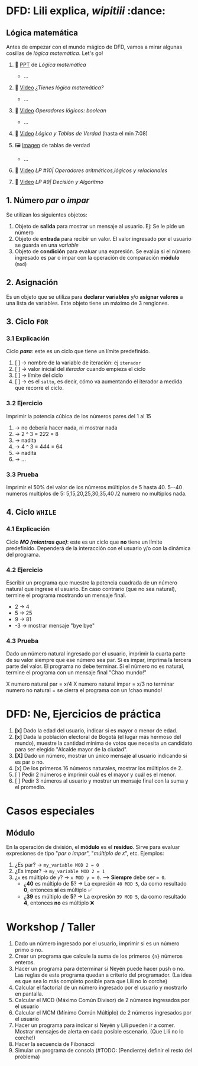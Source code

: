 # DFD: Lili explica, _wipitiii_ :dance:

## Lógica matemática
Antes de empezar con el mundo mágico de DFD, vamos a mirar algunas cosillas de _lógica matemática_. Let's go!


1. :scroll: [PPT](https://es.slideshare.net/soy_docente_web/lgica-matemticas#2) de _Lógica matemática_
    + ...
1. :movie_camera: [Video](https://www.youtube.com/watch?v=kp7AgE94aCY&ab_channel=Derivando) _¿Tienes lógica matemática?_
    + ...

1. :movie_camera: [Video](https://www.youtube.com/watch?v=kp7AgE94aCY&ab_channel=Derivando) _Operadores lógicos: boolean_
    + ... 

1. :movie_camera: [Video](https://www.youtube.com/watch?v=G53Da_gzsx0&ab_channel=UnboxingPhilosophy) _Lógica y Tablas de Verdad_ (hasta el min 7:08)
1. :framed_picture: [Imagen](https://logicautem.wordpress.com/2016/03/05/tablas-de-verdad/) de tablas de verdad
    + ... 

1. :movie_camera: [Video](https://www.youtube.com/watch?v=hnH_IrQ2bjE&ab_channel=CodigoCompilado) _LP #10| Operadores aritméticos,lógicos y relacionales_
1. :movie_camera: [Video](https://www.youtube.com/watch?v=Y9J1mxbxI0A&list=PLs1sXiNvW4Oz_M029tfkT2GGUYFqWggJ9&index=9&ab_channel=CodigoCompilado) _LP #9| Decisión y Algoritmo_



## 1. Número _par_ o _impar_
Se utilizan los siguientes objetos:
1. Objeto de **salida** para mostrar un mensaje al usuario. Ej: Se le pide un número
2. Objeto de **entrada** para recibir un valor. El valor ingresado por el usuario se guarda en una _variable_
2. Objeto de **condición** para evaluar una expresión. Se evalúa si el número ingresado es par o impar con la operación de comparación **módulo** (`mod`)

## 2. Asignación
Es un objeto que se utiliza para **declarar variables** y/o **asignar valores** a una lista de variables. Este objeto tiene un máximo de 3 renglones.

## 3. Ciclo `FOR`

### 3.1 Explicación
Ciclo **_para_**: este es un ciclo que tiene un límite predefinido.
1. [ ] -> nombre de la variable de iteración: ej `iterador`
2. [ ] -> valor inicial del _iterador_ cuando empieza el ciclo
3. [ ] -> límite del ciclo
4. [ ] -> es el `salto`, es decir, cómo va aumentando el iterador a medida que recorre el ciclo.

### 3.2 Ejercicio
Imprimir la potencia cúbica de los números pares del 1 al 15

1. -> no debería hacer nada, ni mostrar nada
2. -> 2 ^ 3 = 2*2*2 = 8
3. -> nadita
4. -> 4 ^ 3 = 4*4*4 = 64
5. -> nadita
6. -> ...

### 3.3 Prueba
Imprimir el 50% del valor de los números múltiplos de 5 hasta 40.
5--40
numeros multiplos de 5: 5,15,20,25,30,35,40 /2
numero no multiplos nada.

## 4. Ciclo `WHILE`
### 4.1 Explicación
Ciclo **_MQ (mientras que)_**: este es un ciclo que **no** tiene un límite predefinido. Dependerá de la interacción con el usuario y/o con la dinámica del programa.

### 4.2 Ejercicio
Escribir un programa que muestre la potencia cuadrada de un número natural que ingrese el usuario. En caso contrario (que no sea natural), termine el programa mostrando un mensaje final.
- 2 -> 4
- 5 -> 25
- 9 -> 81
- -3 -> mostrar mensaje "bye bye"

### 4.3 Prueba
Dado un número natural ingresado por el usuario, imprimir la cuarta parte de su valor siempre que ese número sea par. Si es impar, imprima la tercera parte del valor. El programa no debe terminar.
Si el número no es natural, termine el programa con un mensaje final "Chao mundo!"

<div>
    X numero natural par = x/4
    X numero natural impar = x/3
    no terminar 
<div>
<div>
    numero no natural = se cierra el programa con un !chao mundo!
<br>



# DFD: Ne, Ejercicios de práctica 
1. **[x]** Dado la edad del usuario, indicar si es mayor o menor de edad.
1. **[x]** Dada la población electoral de Bogotá (el lugar más hermoso del mundo), muestre la cantidad mínima de votos que necesita un candidato para ser elegido "Alcalde mayor de la ciudad".
1. **[X]** Dado un número, mostrar un único mensaje al usuario indicando si es par o no.
1. [x] De los primeros 16 números naturales, mostrar los múltiplos de 2.
1. [ ] Pedir 2 números e imprimir cuál es el mayor y cuál es el menor.
1. [ ] Pedir 3 números al usuario y mostrar un mensaje final con la suma y el promedio.


# Casos especiales
## Módulo
En la operación de división, el **módulo** es el **residuo**. Sirve para evaluar expresiones de tipo "_par o impar_", "_múltiplo de `X`_", etc. Ejemplos:
1. ¿Es par? -> `my_variable MOD 2 = 0`
1. ¿Es impar? -> `my_variable MOD 2 = 1`
1. ¿`x` es múltiplo de `y`? -> `x MOD y = 0`. --> **Siempre** debe ser `= 0`.
    - ¿**40** es múltiplo de **5**? -> La expresión `40 MOD 5`, da como resultado **0**, entonces **sí** es múltiplo :white_check_mark:
    - ¿**39** es múltiplo de **5**? -> La expresión `39 MOD 5`, da como resultado **4**, entonces **no** es múltiplo :x:


# Workshop / Taller

1. Dado un número ingresado por el usuario, imprimir si es un número primo o no.
1. Crear un programa que calcule la suma de los primeros `{n}` números enteros.
1. Hacer un programa para determinar si Neyén puede hacer push o no. Las reglas de este programa quedan a criterio del programador. (La idea es que sea lo más completo posible para que Lili no lo corche)
1. Calcular el factorial de un número ingresado por el usuario y mostrarlo en pantalla.
1. Calcular el MCD (Máximo Común Divisor) de 2 números ingresados por el usuario
1. Calcular el MCM (Mínimo Común Múltiplo) de 2 números ingresados por el usuario
1. Hacer un programa para indicar si Neyén y Lili pueden ir a comer. Mostrar mensajes de alerta en cada posible escenario. (Que Lili no lo corche!)
1. Hacer la secuencia de Fibonacci
1. Simular un programa de consola (#TODO: (Pendiente) definir el resto del problema)
